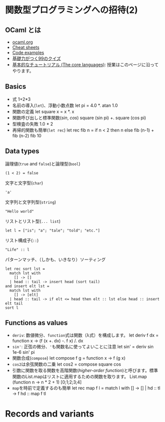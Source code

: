 # 関数型プログラミングへの招待(2)

## OCaml とは

- [ocaml.org](https://ocaml.org/learn/description.html)
- [Cheat sheets](https://ocaml.org/docs/cheat_sheets.html)
- [Code examples](https://ocaml.org/learn/taste.html)
- [基礎力がつく99のクイズ](https://ocaml.org/learn/tutorials/99problems.html)
- [基本的なチュートリアル (The core languages)](http://caml.inria.fr/pub/docs/manual-ocaml/coreexamples.html): 授業はこのページに沿ってやります。

## Basics

- 式
        1+2*3
- 名前の導入(`let`)、浮動小数点数
        let pi = 4.0 *. atan 1.0
- 関数の定義
        let square x = x *. x
- 関数呼び出しと標準関数(*sin*, *cos*)
        square (sin pi) +. square (cos pi)
- 型検査の失敗
        1.0 * 2
- 再帰的関数も簡単(`let rec`)
        let rec fib n =
          if n < 2 then n else fib (n-1) + fib (n-2)
          fib 10

## Data types

論理値(`true` and `false`)と論理型(`bool`)
```
(1 < 2) = false
```

文字と文字型(`char`)
```
'a'
```

文字列と文字列型(`string`)
```
"Hello world"
```

リストとリスト型(`... list`)

```
let l = ["is"; "a"; "tale"; "told"; "etc."]
```

リスト構成子(`::`)

```
"Life" :: l
```

パターンマッチ、（しかも、いきなり）ソーティング

```
let rec sort lst =
  match lst with
    [] -> []
  | head :: tail -> insert head (sort tail)
and insert elt lst =
  match lst with
    [] -> [elt]
  | head :: tail -> if elt <= head then elt :: lst else head :: insert elt tail
sort l
```

## Functions as values

- `deriv`: 数値微分、`function`式は関数（λ式）を構成します。
      let deriv f dx = function x -> (f (x +. dx) -. f x) /. dx
- `sin'`: 正弦の微分、`'`も関数名に使ってよいことに注意
      let sin' = deriv sin 1e-6
      sin' pi
- 関数合成(`compose`)
      let compose f g = function x -> f (g x)
- `cos2`は余弦関数の二乗
      let cos2 = compose square cos
- 引数に関数を取る関数を高階関数(*higher-order function*)と呼びます。標準関数のList.mapはリストに適用するための関数を取ります。
      List.map (function n -> n * 2 + 1) [0;1;2;3;4]
- `map`を時前で定義するのも簡単
      let rec map f l =
        match l with
          [] -> []
      | hd :: tl -> f hd :: map f tl

# Records and variants
